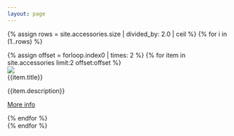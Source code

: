 ```yaml
---
layout: page
---
```


{% assign rows = site.accessories.size | divided_by: 2.0 | ceil %}
{% for i in (1..rows) %}
  <div class="row">
  {% assign offset = forloop.index0 | times: 2 %}
  {% for item in site.accessories limit:2 offset:offset %}
    <div class="col s12 m6">
      <div class="card">
        <div class="card-image">
          <img src="{{item.image}}">
        </div>
        <div class="card-content">
          <span class="card-title grey-text text-darken-4">{{item.title}}</span>
          <p>{{item.description}}</p>
        </div>
        <div class="card-action">
          <p><a href="{{site.url}}{{item.url}}">More info</a></p>
        </div>
      </div>
    </div>
  {% endfor %}
  </div>
{% endfor %}
